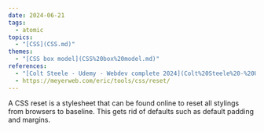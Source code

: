```yaml
---  
date: 2024-06-21  
tags:  
  - atomic  
topics:  
  - "[CSS](CSS.md)"  
themes:  
  - "[CSS box model](CSS%20box%20model.md)"  
references:  
  - "[Colt Steele - Udemy - Webdev complete 2024](Colt%20Steele%20-%20Udemy%20-%20Webdev%20complete%202024.md)"  
  - https://meyerweb.com/eric/tools/css/reset/  
---  
```

A CSS reset is a stylesheet that can be found online to reset all stylings from browsers to baseline. This gets rid of defaults such as default padding and margins.